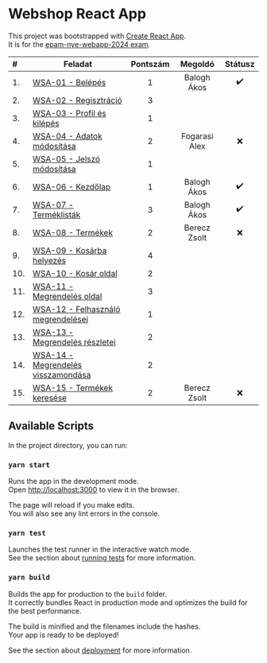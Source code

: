 # Webshop React App

This project was bootstrapped with [Create React App](https://github.com/facebook/create-react-app).\
It is for the [epam-nye-webapp-2024 exam](https://github.com/epam-nye-cooperation/epam-nye-webapp-2024/tree/main/exam-tasks).

| #    | Feladat                                                                                                                                             | Pontszám |    Megoldó    | Státusz |
| :--- | --------------------------------------------------------------------------------------------------------------------------------------------------- | :------: | :-----------: | :-----: |
| 1.   | [WSA-01 - Belépés](https://github.com/epam-nye-cooperation/epam-nye-webapp-2024/blob/main/exam-tasks/webshop-api/tasks/WSA-01.md)                   |    1     |  Balogh Ákos  |    ✔️    |
| 2.   | [WSA-02 - Regisztráció](https://github.com/epam-nye-cooperation/epam-nye-webapp-2024/blob/main/exam-tasks/webshop-api/tasks/WSA-02.md)              |    3     |               |         |
| 3.   | [WSA-03 - Profil és kilépés](https://github.com/epam-nye-cooperation/epam-nye-webapp-2024/blob/main/exam-tasks/webshop-api/tasks/WSA-03.md)         |    1     |               |         |
| 4.   | [WSA-04 - Adatok módosítása](https://github.com/epam-nye-cooperation/epam-nye-webapp-2024/blob/main/exam-tasks/webshop-api/tasks/WSA-04.md)         |    2     | Fogarasi Alex |    ❌    |
| 5.   | [WSA-05 - Jelszó módosítása](https://github.com/epam-nye-cooperation/epam-nye-webapp-2024/blob/main/exam-tasks/webshop-api/tasks/WSA-05.md)         |    1     |               |         |
| 6.   | [WSA-06 - Kezdőlap](https://github.com/epam-nye-cooperation/epam-nye-webapp-2024/blob/main/exam-tasks/webshop-api/tasks/WSA-06.md)                  |    1     |  Balogh Ákos  |    ✔️    |
| 7.   | [WSA-07 - Terméklisták](https://github.com/epam-nye-cooperation/epam-nye-webapp-2024/blob/main/exam-tasks/webshop-api/tasks/WSA-07.md)              |    3     |  Balogh Ákos  |    ✔️    |
| 8.   | [WSA-08 - Termékek](https://github.com/epam-nye-cooperation/epam-nye-webapp-2024/blob/main/exam-tasks/webshop-api/tasks/WSA-08.md)                  |    2     | Berecz Zsolt  |    ❌    |
| 9.   | [WSA-09 - Kosárba helyezés](https://github.com/epam-nye-cooperation/epam-nye-webapp-2024/blob/main/exam-tasks/webshop-api/tasks/WSA-09.md)          |    4     |               |         |
| 10.  | [WSA-10 - Kosár oldal](https://github.com/epam-nye-cooperation/epam-nye-webapp-2024/blob/main/exam-tasks/webshop-api/tasks/WSA-10.md)               |    2     |               |         |
| 11.  | [WSA-11 - Megrendelés oldal](https://github.com/epam-nye-cooperation/epam-nye-webapp-2024/blob/main/exam-tasks/webshop-api/tasks/WSA-11.md)         |    3     |               |         |
| 12.  | [WSA-12 - Felhasználó megrendelései](https://github.com/epam-nye-cooperation/epam-nye-webapp-2024/blob/main/exam-tasks/webshop-api/tasks/WSA-12.md) |    1     |               |         |
| 13.  | [WSA-13 - Megrendelés részletei](https://github.com/epam-nye-cooperation/epam-nye-webapp-2024/blob/main/exam-tasks/webshop-api/tasks/WSA-13.md)     |    2     |               |         |
| 14.  | [WSA-14 - Megrendelés visszamondása](https://github.com/epam-nye-cooperation/epam-nye-webapp-2024/blob/main/exam-tasks/webshop-api/tasks/WSA-14.md) |    2     |               |         |
| 15.  | [WSA-15 - Termékek keresése](https://github.com/epam-nye-cooperation/epam-nye-webapp-2024/blob/main/exam-tasks/webshop-api/tasks/WSA-15.md)         |    2     | Berecz Zsolt  |    ❌    |

## Available Scripts

In the project directory, you can run:

### `yarn start`

Runs the app in the development mode.\
Open [http://localhost:3000](http://localhost:3000) to view it in the browser.

The page will reload if you make edits.\
You will also see any lint errors in the console.

### `yarn test`

Launches the test runner in the interactive watch mode.\
See the section about [running tests](https://facebook.github.io/create-react-app/docs/running-tests) for more information.

### `yarn build`

Builds the app for production to the `build` folder.\
It correctly bundles React in production mode and optimizes the build for the best performance.

The build is minified and the filenames include the hashes.\
Your app is ready to be deployed!

See the section about [deployment](https://facebook.github.io/create-react-app/docs/deployment) for more information.